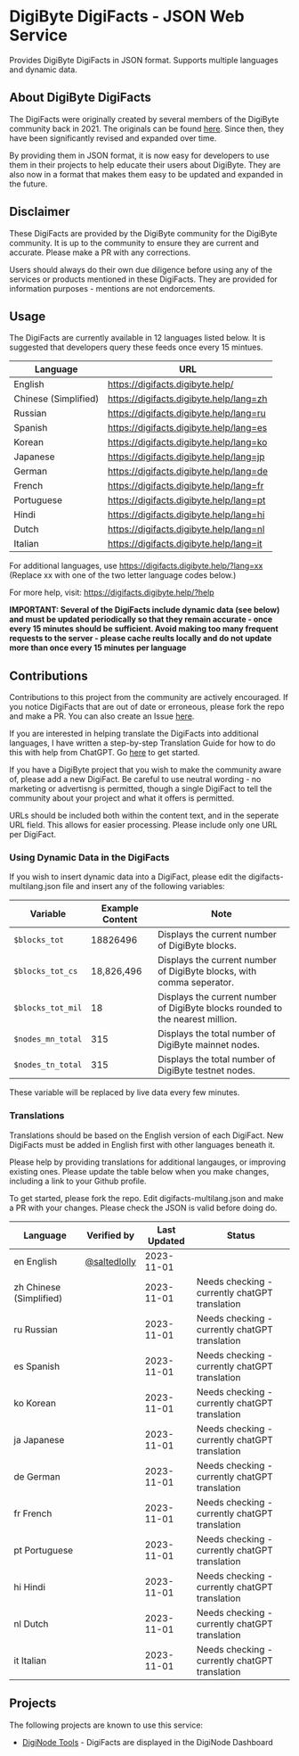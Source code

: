 # DigiByte DigiFacts - JSON Web Service
Provides DigiByte DigiFacts in JSON format. Supports multiple languages and dynamic data.

## About DigiByte DigiFacts

The DigiFacts were originally created by several members of the DigiByte community back in 2021. The originals can be found [here](https://github.com/DigiByte-Core/DigiFacts). Since then, they have been significantly revised and expanded over time.

By providing them in JSON format, it is now easy for developers to use them in their projects to help educate their users about DigiByte. They are also now in a format that makes them easy to be updated and expanded in the future.

## Disclaimer

These DigiFacts are provided by the DigiByte community for the DigiByte community. It is up to the community to ensure they are current and accurate. Please make a PR with any corrections.

Users should always do their own due diligence before using any of the services or products mentioned in these DigiFacts. They are provided for information purposes - mentions are not endorcements.

## Usage

The DigiFacts are currently available in 12 languages listed below. It is suggested that developers query these feeds once every 15 mintues.

| Language               | URL                                                  |
|------------------------|------------------------------------------------------|
| English                | https://digifacts.digibyte.help/                     |
| Chinese (Simplified)   | https://digifacts.digibyte.help/lang=zh              |
| Russian                | https://digifacts.digibyte.help/lang=ru              |
| Spanish                | https://digifacts.digibyte.help/lang=es              |
| Korean                 | https://digifacts.digibyte.help/lang=ko              |
| Japanese               | https://digifacts.digibyte.help/lang=jp              |
| German                 | https://digifacts.digibyte.help/lang=de              |
| French                 | https://digifacts.digibyte.help/lang=fr              |
| Portuguese             | https://digifacts.digibyte.help/lang=pt              |
| Hindi                  | https://digifacts.digibyte.help/lang=hi              |
| Dutch                  | https://digifacts.digibyte.help/lang=nl              |
| Italian                | https://digifacts.digibyte.help/lang=it              |

For additional languages, use https://digifacts.digibyte.help/?lang=xx (Replace xx with one of the two letter language codes below.)

For more help, visit: https://digifacts.digibyte.help/?help

**IMPORTANT: Several of the DigiFacts include dynamic data (see below) and must be updated periodically so that they remain accurate - once every 15 minutes should be sufficient. Avoid making too many frequent requests to the server - please cache reults locally and do not update more than once every 15 minutes per language**

## Contributions

Contributions to this project from the community are actively encouraged. If you notice DigiFacts that are out of date or erroneous, please fork the repo and make a PR. You can also create an Issue [here](https://github.com/saltedlolly/DigiByte-DigiFacts-JSON/issues). 

If you are interested in helping translate the DigiFacts into additional languages, I have written a step-by-step Translation Guide for how to do this with help from ChatGPT. Go [here](translation-guide.md) to get started.

If you have a DigiByte project that you wish to make the community aware of, please add a new DigiFact. Be careful to use neutral wording - no marketing or advertisng is permitted, though a single DigiFact to tell the community about your project and what it offers is permitted.

URLs should be included both within the content text, and in the seperate URL field. This allows for easier processing. Please include only one URL per DigiFact.

### Using Dynamic Data in the DigiFacts

If you wish to insert dynamic data into a DigiFact, please edit the digifacts-multilang.json file and insert any of the following variables:

| Variable               | Example Content | Note                                                |
|------------------------|-----------------|-----------------------------------------------------|
| ```$blocks_tot```      | 18826496        | Displays the current number of DigiByte blocks.  |
| ```$blocks_tot_cs```   | 18,826,496      | Displays the current number of DigiByte blocks, with comma seperator. | 
| ```$blocks_tot_mil```  | 18              | Displays the current number of DigiByte blocks rounded to the nearest million. |
| ```$nodes_mn_total```  | 315             | Displays the total number of DigiByte mainnet nodes. |
| ```$nodes_tn_total```  | 315             | Displays the total number of DigiByte testnet nodes. |

These variable will be replaced by live data every few minutes.

### Translations

Translations should be based on the English version of each DigiFact. New DigiFacts must be added in English first with other languages beneath it.

Please help by providing translations for additional langauges, or improving existing ones. Please update the table below when you make changes, including a link to your Github profile.

To get started, please fork the repo. Edit digifacts-multilang.json and make a PR with your changes. Please check the JSON is valid before doing do.

| Language                 | Verified by                                      | Last Updated | Status                                              |
|--------------------------|--------------------------------------------------|--------------|-----------------------------------------------------|
| en English               | [@saltedlolly](https://github.com/saltedlolly)   | 2023-11-01   |                                                     |
| zh Chinese (Simplified)  |                                                  | 2023-11-01   | Needs checking - currently chatGPT translation      | 
| ru Russian               |                                                  | 2023-11-01   | Needs checking - currently chatGPT translation      | 
| es Spanish               |                                                  | 2023-11-01   | Needs checking - currently chatGPT translation      | 
| ko Korean                |                                                  | 2023-11-01   | Needs checking - currently chatGPT translation      | 
| ja Japanese              |                                                  | 2023-11-01   | Needs checking - currently chatGPT translation      | 
| de German                |                                                  | 2023-11-01   | Needs checking - currently chatGPT translation      | 
| fr French                |                                                  | 2023-11-01   | Needs checking - currently chatGPT translation      | 
| pt Portuguese            |                                                  | 2023-11-01   | Needs checking - currently chatGPT translation      | 
| hi Hindi                 |                                                  | 2023-11-01   | Needs checking - currently chatGPT translation      | 
| nl Dutch                 |                                                  | 2023-11-01   | Needs checking - currently chatGPT translation      | 
| it Italian               |                                                  | 2023-11-01   | Needs checking - currently chatGPT translation      |

## Projects

The following projects are known to use this service:

- [DigiNode Tools](https://github.com/saltedlolly/diginode-tools) - DigiFacts are displayed in the DigiNode Dashboard

